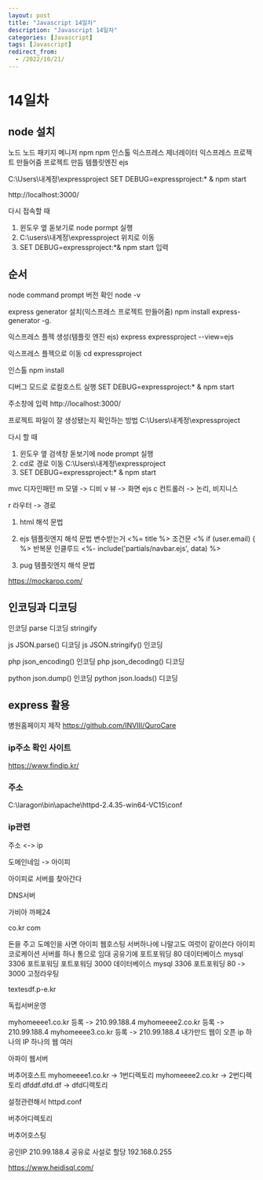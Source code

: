 ```yaml
---
layout: post
title: "Javascript 14일차"
description: "Javascript 14일차"
categories: [Javascript]
tags: [Javascript]
redirect_from:
  - /2022/10/21/
---
```

# 14일차

## node 설치
노드
노드 패키지 메니저 npm
npm 인스톨 익스프레스 제너레이터
익스프레스 프로젝트 만들어줌
프로젝트 만듬 템플릿엔진 ejs

C:\Users\내계정\expressproject
SET DEBUG=expressproject:* & npm start

http://localhost:3000/

다시 접속할 때

1. 윈도우 옆 돋보기로 node pormpt 실행
2. C:\users\내계정\expressproject 위치로 이동
3. SET DEBUG=expressproject:*& npm start 입력


## 순서
node command prompt 버전 확인
node -v

express generator 설치(익스프레스 프로젝트 만들어줌)
npm install express-generator -g.

익스프레스 플젝 생성(템플릿 엔진 ejs)
express expressproject --view=ejs

익스프레스 플젝으로 이동
cd expressproject

인스톨
npm install

디버그 모드로 로컬호스트 실행
SET DEBUG=expressproject:* & npm start

주소창에 입력
http://localhost:3000/

프로젝트 파일이 잘 생성됐는지 확인하는 방법
C:\Users\내계정\expressproject

다시 할 때
1. 윈도우 옆 검색창 돋보기에 node prompt 실행
2. cd로 경로 이동 C:\Users\내계정\expressproject
3. SET DEBUG=expressproject:* & npm start



mvc 디자인패턴
m 모델 -> 디비
v 뷰 -> 화면 ejs
c 컨트롤러 -> 논리, 비지니스

r 라우터 -> 경로

1. html 해석 문법
2. ejs 템플릿엔지 해석 문법
변수받는거 <%= title %>
조건문 <% if (user.email) { %>
반복문
인클루드 <%- include('partials/navbar.ejs', data) %>

3. pug 템플릿엔지 해석 문법



https://mockaroo.com/

## 인코딩과 디코딩
인코딩 parse
디코딩 stringify

js JSON.parse() 디코딩
js JSON.stringify() 인코딩

php json_encoding() 인코딩
php json_decoding() 디코딩

python json.dump() 인코딩
python json.loads() 디코딩

## express 활용
병원홈페이지 제작
https://github.com/INVIII/QuroCare


### ip주소 확인 사이트
https://www.findip.kr/



### 주소
C:\laragon\bin\apache\httpd-2.4.35-win64-VC15\conf

### ip관련
주소 <-> ip

도메인네임 -> 아이피

아이피로 서버를 찾아간다

DNS서버

가비아 까페24

co.kr
com


돈을 주고 도메인을 사면
아이피 웹호스팅 서버하나에 나말고도 여럿이 같이쓴다
아이피 코로케이션 서버를 하나 통으로 임대
공유기에
포트포워딩 80 데이터베이스 mysql 3306 포트포워딩
포트포워딩 3000 데이터베이스 mysql 3306 포트포워딩
80 -> 3000
고정라우팅


textesdf.p-e.kr

독립서버운영

myhomeeee1.co.kr 등록 -> 210.99.188.4
myhomeeee2.co.kr 등록 -> 210.99.188.4
myhomeeee3.co.kr 등록 -> 210.99.188.4
내가만드 웹이 오픈
ip
하나의 IP 하나의 웹 여러

아파이 웹서버

버추어호스트
myhomeeee1.co.kr -> 1번디렉토리
myhomeeee2.co.kr -> 2번디렉토리
dfddf.dfd.df -> dfd디렉토리

설정관련해서 httpd.conf

버추어디렉토리


버추어호스팅

공인IP
210.99.188.4
공유로 사설로 할당
192.168.0.255


https://www.heidisql.com/